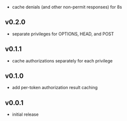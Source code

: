 * cache denials (and other non-permit responses) for 8s

## v0.2.0

* separate privileges for OPTIONS, HEAD, and POST

## v0.1.1

* cache authorizations separately for each privilege

## v0.1.0

* add per-token authorization result caching

## v0.0.1

* initial release
